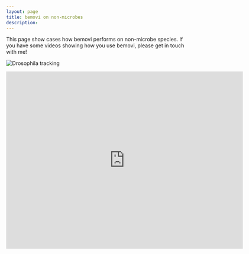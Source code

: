 ```yaml
---
layout: page
title: bemovi on non-microbes
description: 
---
```


This page show cases how bemovi performs on non-microbe species. If you have some videos
showing how you use bemovi, please get in touch with me!

![Drosophila tracking](https://www.youtube.com/watch?v=1irP8jm6sk8)

<iframe title="Drosophila tracking" width="640" height="480" 
src="https://www.youtube.com/watch?v=1irP8jm6sk8" frameborder="0" allowfullscreen>< /iframe>